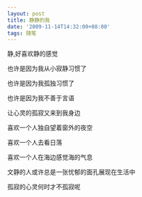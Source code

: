 ```yaml
---
layout: post
title: 静静的我
date: '2009-11-14T14:32:00+08:00'
tags: 随笔
---
```


静,好喜欢静的感觉

也许是因为我从小寂静习惯了

也许是因为我孤独习惯了

也许是因为我不善于言语

让心灵的孤寂又来到我身边

喜欢一个人独自望着窗外的夜空

喜欢一个人去看日落

喜欢一个人在海边感觉海的气息

文静的人或许总是一张忧郁的面孔展现在生活中

孤寂的心灵何时才不孤寂呢
